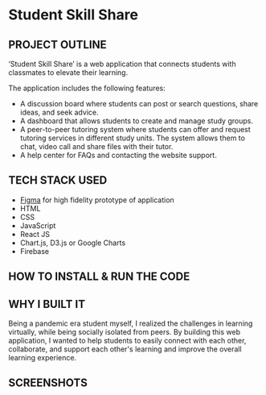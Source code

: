 # Student Skill Share

## **PROJECT OUTLINE**
‘Student Skill Share’ is a web application that connects students with classmates to elevate their learning.

The application includes the following features:

* A discussion board where students can post or search questions, share ideas, and seek advice.
* A dashboard that allows students to create and manage study groups.
* A peer-to-peer tutoring system where students can offer and request tutoring services in different study units. The system allows them to chat, video call and share files with their tutor.
* A help center for FAQs and contacting the website support.

## **TECH STACK USED**
* [Figma](https://www.figma.com/proto/p9Ptt14GWkUGJ7iGOsWpxN/Project%3A-Student-Skill-Share?node-id=1703%3A14&scaling=scale-down&page-id=51%3A2&starting-point-node-id=1703%3A14) for high fidelity prototype of application 
* HTML
* CSS
* JavaScript
* React JS 
* Chart.js, D3.js or Google Charts
* Firebase

## **HOW TO INSTALL & RUN THE CODE**

## **WHY I BUILT IT** 
Being a pandemic era student myself, I realized the challenges in learning virtually, while being socially isolated from peers. By building this web application, I wanted to help students to easily connect with each other, collaborate, and support each other's learning and improve the overall learning experience.

## **SCREENSHOTS**
